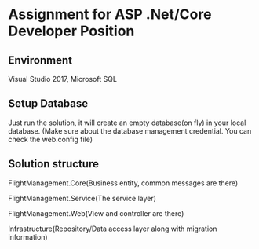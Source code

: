 # Assignment for ASP .Net/Core Developer Position


## Environment
  Visual Studio 2017, Microsoft SQL

## Setup Database
  Just run the solution, it will create an empty database(on fly) in your local database.
  (Make sure about the database management credential. You can check the web.config file)

## Solution structure
FlightManagement.Core(Business entity, common messages are there)

FlightManagement.Service(The service layer)

FlightManagement.Web(View and controller are there)

Infrastructure(Repository/Data access layer along with migration information)
